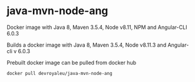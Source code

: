 # java-mvn-node-ang
Docker image with Java 8, Maven 3.5.4, Node v8.11, NPM and Angular-CLI 6.0.3

Builds a docker image with Java 8, Maven 3.5.4, Node v8.11.3 and Angular-cli v 6.0.3

Prebuilt docker image can be pulled from docker hub 

```docker pull devroyaleu/java-mvn-node-ang```
